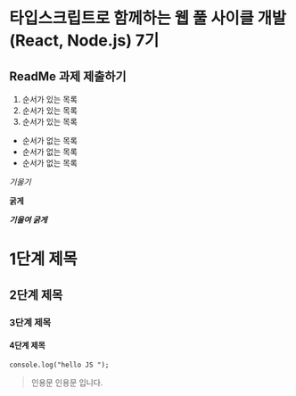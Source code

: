 # 타입스크립트로 함께하는 웹 풀 사이클 개발(React, Node.js) 7기
## ReadMe 과제 제출하기

1. 순서가 있는 목록
2. 순서가 있는 목록
3. 순서가 있는 목록

- 순서가 없는 목록
- 순서가 없는 목록
- 순서가 없는 목록

*기울기*

**굵게**

***기울여 굵게***

# 1단계 제목

## 2단계 제목 

### 3단계 제목 

#### 4단계 제목

```
console.log("hello JS ");
```
> 인용문
 인용문 입니다.
